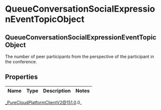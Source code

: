# QueueConversationSocialExpressionEventTopicObject

## QueueConversationSocialExpressionEventTopicObject
The number of peer participants from the perspective of the participant in the conference.

## Properties

|Name | Type | Description | Notes|
|------------ | ------------- | ------------- | -------------|



_PureCloudPlatformClientV2@151.0.0_
